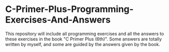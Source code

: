 # C-Primer-Plus-Programming-Exercises-And-Answers
This repository will include all programming exercises and all the answers to these exercises in the book "C Primer Plus (6th)". Some answers are totally written by myself, and some are guided by the answers given by the book.
